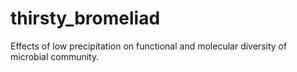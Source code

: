 # thirsty_bromeliad
Effects of low precipitation on functional and molecular diversity of microbial community.
